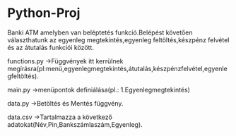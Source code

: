 # Python-Proj
Banki ATM amelyben van beléptetés funkció.Belépést követően választhatunk az egyenleg megtekintés,egyenleg feltöltés,készpénz felvétel és az átutalás funkciói között.

functions.py ->Függvények itt kerrülnek megírásra(pl:menü,egyenlegmegtekintés,átutalás,készpénzfelvétel,egyenlegfeltöltés).

main.py ->menüpontok definiálása(pl.: 1.Egyenlegmegtekintés)

data.py ->Betöltés és Mentés függvény.

data.csv ->Tartalmazza a következő adatokat(Név,Pin,Bankszámlaszám,Egyenleg).

